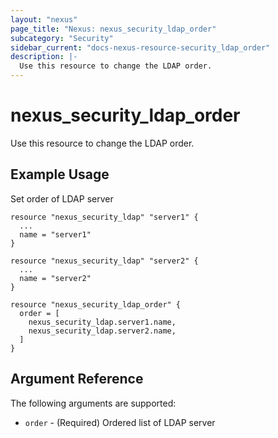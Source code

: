 ```yaml
---
layout: "nexus"
page_title: "Nexus: nexus_security_ldap_order"
subcategory: "Security"
sidebar_current: "docs-nexus-resource-security_ldap_order"
description: |-
  Use this resource to change the LDAP order.
---
```


# nexus_security_ldap_order

Use this resource to change the LDAP order.

## Example Usage

Set order of LDAP server

```hcl
resource "nexus_security_ldap" "server1" {
  ...
  name = "server1"
}

resource "nexus_security_ldap" "server2" {
  ...
  name = "server2"
}

resource "nexus_security_ldap_order" {
  order = [
    nexus_security_ldap.server1.name,
    nexus_security_ldap.server2.name,
  ]
}
```

## Argument Reference

The following arguments are supported:

* `order` - (Required) Ordered list of LDAP server


